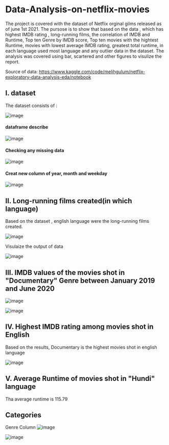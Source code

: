 # Data-Analysis-on-netflix-movies

The project is covered with the dataset of Netflix orginal gilms released as of june 1st 2021. The pursose is to show that based on the data , which has highest IMDB rating , long-running films, the correlation of IMDB and Runtime, Top ten Genre by IMDB score, Top ten movies with the hightest Runtime, movies with lowest average IMDB rating, greatest total runtime, in each language used most language and any outlier data in the dataset. The analysis was covered using bar, scartered and other figures to visulize the report.

Source of data: https://www.kaggle.com/code/melihgulum/netflix-exploratory-data-analysis-eda/notebook

## I. dataset

The dataset consists of :

![image](https://user-images.githubusercontent.com/80365882/234324956-d512b34e-d5c1-49e9-ab9b-c34dd9f1ebd8.png)

#### dataframe describe

![image](https://user-images.githubusercontent.com/80365882/234325566-98566d93-a332-4886-90e3-29c277905c8d.png)

#### Checking any missing data

![image](https://user-images.githubusercontent.com/80365882/234325706-3e264240-ad49-4ae9-86e5-31434e93b631.png)

#### Creat new column of year, month and weekday

![image](https://user-images.githubusercontent.com/80365882/234326202-ebd643e3-c050-4c16-bbe8-a21b3bc492bb.png)

## II. Long-running films created(in which language)

Based on the dataset , english language were the long-running films created.

![image](https://user-images.githubusercontent.com/80365882/234327153-0e27dabd-4227-4611-9b9b-ff4bf0931e3c.png)

Visulaize the output of data

![image](https://user-images.githubusercontent.com/80365882/234327892-dd680358-5bdd-47d9-ae87-8842e0717222.png)

## III. IMDB values of the movies shot in "Documentary" Genre between January 2019 and June 2020

![image](https://user-images.githubusercontent.com/80365882/234330977-cd3163ed-5f24-4654-a27b-b7394befd050.png)


![image](https://user-images.githubusercontent.com/80365882/234331119-09290336-e90b-47da-89b7-c8fe4250214c.png)

## IV. Highest IMDB rating among movies shot in English

Based on the results,  Documentary is the highest movies shot in english language

![image](https://user-images.githubusercontent.com/80365882/234333697-c25ccd89-c196-4bdd-929c-692746acecb5.png)

## V. Average Runtime of movies shot in "Hundi" language

Tha average runtime is 115.79

## Categories

Genre Column
![image](https://user-images.githubusercontent.com/80365882/234335047-666230bd-69b7-4bde-b9aa-ed9c2a115576.png)


![image](https://user-images.githubusercontent.com/80365882/234334073-a8579a3c-c608-4ef1-9c64-33913b2e69ec.png)

